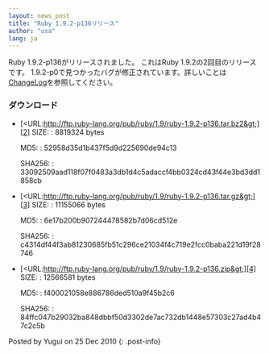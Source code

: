 ```yaml
---
layout: news_post
title: "Ruby 1.9.2-p136リリース"
author: "usa"
lang: ja
---
```


 Ruby 1.9.2-p136がリリースされました。 これはRuby 1.9.2の2回目のリリースです。
1.9.2-p0で見つかったバグが修正されています。詳しいことは[ChangeLog][1]を参照してください。

### ダウンロード

* [&lt;URL:http://ftp.ruby-lang.org/pub/ruby/1.9/ruby-1.9.2-p136.tar.bz2&gt;][2]
  SIZE:
  : 8819324 bytes
  
  MD5:
  : 52958d35d1b437f5d9d225690de94c13
  
  SHA256:
  : 33092509aad118f07f0483a3db1d4c5adaccf4bb0324cd43f44e3bd3dd1858cb

* [&lt;URL:http://ftp.ruby-lang.org/pub/ruby/1.9/ruby-1.9.2-p136.tar.gz&gt;][3]
  SIZE:
  : 11155066 bytes
  
  MD5:
  : 6e17b200b907244478582b7d06cd512e
  
  SHA256:
  : c4314df44f3ab81230685fb51c296ce21034f4c719e2fcc0baba221d19f28746

* [&lt;URL:http://ftp.ruby-lang.org/pub/ruby/1.9/ruby-1.9.2-p136.zip&gt;][4]
  SIZE:
  : 12566581 bytes
  
  MD5:
  : f400021058e886786ded510a9f45b2c6
  
  SHA256:
  : 84ffc047b29032ba848dbbf50d3302de7ac732db1448e57303c27ad4b47c2c5b

Posted by Yugui on 25 Dec 2010
{: .post-info}



[1]: http://svn.ruby-lang.org/repos/ruby/tags/v1_9_2_136/ChangeLog 
[2]: http://ftp.ruby-lang.org/pub/ruby/1.9/ruby-1.9.2-p136.tar.bz2 
[3]: http://ftp.ruby-lang.org/pub/ruby/1.9/ruby-1.9.2-p136.tar.gz 
[4]: http://ftp.ruby-lang.org/pub/ruby/1.9/ruby-1.9.2-p136.zip 
